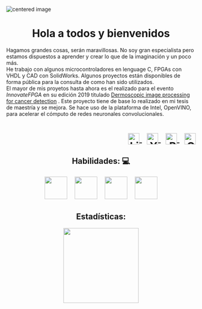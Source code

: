 <p class = "aligncenter">
  <img src = "https://user-images.githubusercontent.com/50246762/124839138-d8572e00-df4d-11eb-90d1-c60798b0d2e2.jpg"
  alt = "centered image" />
</p>

<h1 align = "center">
    Hola a todos y bienvenidos
</h1>


<!-- Quote -->
<p align = "left">
    Hagamos grandes cosas, serán maravillosas. No soy gran especialista pero estamos dispuestos a aprender y crear lo que de la imaginación y un poco más.<br>
    He trabajo con algunos microcontroladores en lenguage C, FPGAs con VHDL y CAD con SolidWorks. Algunos proyectos están disponibles de forma pública para la consulta de como han sido utilizados.<br>
    El mayor de mis proyetos hasta ahora es el realizado para el evento <i>InnovateFPGA</i> en su edición 2019 titulado
    <a href = "http://www.innovatefpga.com/cgi-bin/innovate/teams.pl?Id=AS014">Dermoscopic image processing for cancer detection</a>    
    . Este proyecto tiene de base lo realizado en mi tesis de maestría y se mejora. Se hace uso de la plataforma de Intel, OpenVINO, para acelerar el cómputo de redes neuronales convolucionales.
</p>

<!-- Social Network -->
<h1 align = "right">

<a href = "https://www.linkedin.com/in/miguel-angel-castillo-martinez-6aa3a017b/">
  <img align = "center" 
       alt = "Linkdein" 
       width = "30px" 
       src = "https://user-images.githubusercontent.com/55005374/103146171-312a4c00-470b-11eb-8839-992580bb8206.png"/>
</a>&nbsp; 

<a href = "https://www.youtube.com/channel/UCi7oJMgvq-Wx5199gWkp14w">
  <img align = "center" 
       alt = "Youtube" 
       width = "30px" 
       src = "https://user-images.githubusercontent.com/50246762/124838077-b8bf0600-df4b-11eb-939b-455712946582.png"/>
  </a>&nbsp; 
 
  <a href = "https://www.buymeacoffee.com/MiguelCastillo">
    <img align = "center" 
       alt = "Buy me a coffee" 
       width = "30px" 
       src = "https://user-images.githubusercontent.com/50246762/124839783-10ab3c00-df4f-11eb-82b1-7c5d8550b83a.png"/>
 </a>&nbsp; 

<a href = "mailto:miguel.castillo.pandora@outlook.com">
  <img align = "center" 
       alt = "Outlook" 
       width = "30px" 
       src = "https://user-images.githubusercontent.com/50246762/120265681-1df54c80-c266-11eb-9e21-bd61443e9d54.png"/>
</a>
</h1>

<!-- Technical Skills -->
<p><H2 align = "center">
  <strong>
    Habilidades: 💻
  </strong>
</p>
  
<p>
  <code><img height="60" src="https://user-images.githubusercontent.com/50246762/124838186-f3c13980-df4b-11eb-9478-c18e4a123341.jpg"></code>&nbsp; &nbsp; 
  <code><img height="60" src="https://user-images.githubusercontent.com/50246762/124838511-a1344d00-df4c-11eb-890e-f2e18021299c.png"></code>&nbsp; &nbsp; 
  <code><img height="60" src="https://user-images.githubusercontent.com/50246762/124838787-2cadde00-df4d-11eb-8954-590837e24678.png"></code>&nbsp; &nbsp; 
  <code><img height="60" src="https://user-images.githubusercontent.com/50246762/124838827-3df6ea80-df4d-11eb-9d8e-256c3cb3760a.png"></code>

</p>
  
 

<!-- GitHub Stats -->
<H2 align = "center">
  <strong>
    Estadísticas:
  </strong>
</H2>

<p align = "center">    
  <a href="https://github.com/PandoraMC?tab=repositories">
    <img
      height = "200"
      src = "https://github-readme-stats.vercel.app/api/top-langs/?username=PandoraMC&layout=compact&show_icons=true&theme=algolia" />
  </a>
</p>